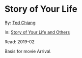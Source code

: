 # Story of Your Life

By: [Ted Chiang][]

In: [Story of Your Life and Others][]

Read: 2019-02

Basis for movie Arrival.

[Ted Chiang]: ../authors/ted-chiang.md
[Story of Your Life and Others]: ../books/story-of-your-life-and-others.md
